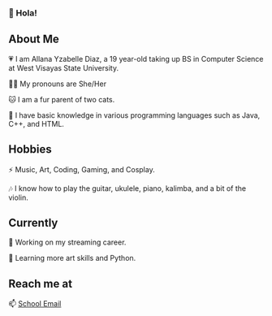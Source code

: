 ### 👋 Hola!
## About Me
💗 I am Allana Yzabelle Diaz, a 19 year-old taking up BS in Computer Science at West Visayas State University.

👩🏻 My pronouns are She/Her

🐱 I am a fur parent of two cats.

🤯 I have basic knowledge in various programming languages such as Java, C++, and HTML.

## Hobbies
⚡ Music, Art, Coding, Gaming, and Cosplay.

🎶 I know how to play the guitar, ukulele, piano, kalimba, and a bit of the violin.

## Currently

🔭 Working on my streaming career.

🌱 Learning more art skills and Python.

## Reach me at
📫 [School Email](mailto:allanayzabelle.diaz@wvsu.edu.ph?subject=[GitHub]%20Source%20Han%20Sans)


<!--
**ayzabelled/ayzabelled** is a ✨ _special_ ✨ repository because its `README.md` (this file) appears on your GitHub profile.

Here are some ideas to get you started:

- 🔭 I’m currently working on ...
- 🌱 I’m currently learning ...
- 👯 I’m looking to collaborate on ...
- 🤔 I’m looking for help with ...
- 💬 Ask me about ...
- 📫 How to reach me: ...
- 😄 Pronouns: ...
- ⚡ Fun fact: ...
-->
